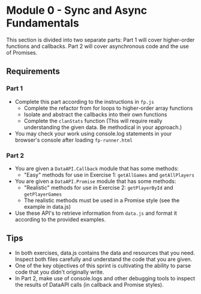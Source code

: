 # Module 0 - Sync and Async Fundamentals

This section is divided into two separate parts: Part 1 will cover higher-order functions and callbacks. Part 2 will cover asynchronous code and the use of Promises.

## Requirements

### Part 1

- Complete this part according to the instructions in `fp.js`
  - Complete the refactor from for loops to higher-order array functions
  - Isolate and abstract the callbacks into their own functions
  - Complete the `clanStats` function (This will require really understanding the given data. Be methodical in your approach.)
- You may check your work using console.log statements in your browser's console after loading `fp-runner.html`

### Part 2

- You are given a `DataAPI.Callback` module that has some methods:
  - "Easy" methods for use in Exercise 1: `getAllGames` and `getAllPlayers`
- You are given a `DataAPI.Promise` module that has some methods:
  - "Realistic" methods for use in Exercise 2: `getPlayerById` and `getPlayerGames`
  - The realistic methods must be used in a Promise style (see the example in data.js)
- Use these API's to retrieve information from `data.js` and format it according to the provided examples.

## Tips

- In both exercises, data.js contains the data and resources that you need. Inspect both files carefully and understand the code that you are given.
- One of the key objectives of this sprint is cultivating the ability to parse code that you didn't originally write.
- In Part 2, make use of console.logs and other debugging tools to inspect the results of DataAPI calls (in callback and Promise styles).
